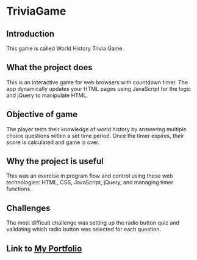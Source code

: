 # TriviaGame 
## Introduction
This game is called World History Trivia Game.  

## What the project does
This is an interactive game for web browsers with countdown timer.  The app dynamically updates your HTML pages using JavaScript for the logic and jQuery to manipulate HTML.

## Objective of game
The player tests their knowledge of world history by answering multiple choice questions within a set time period.  Once the timer expires, their score is calculated and game is over.

## Why the project is useful
This was an exercise in program flow and control using these web technologies:  HTML, CSS, JavaScript, jQuery, and managing timer functions.

## Challenges
The most difficult challenge was setting up the radio button quiz and validating which radio button was selected for each question.

## Link to [My Portfolio](https://teeterjm58.github.io/Basic-Portfolio/portfolio.html)



